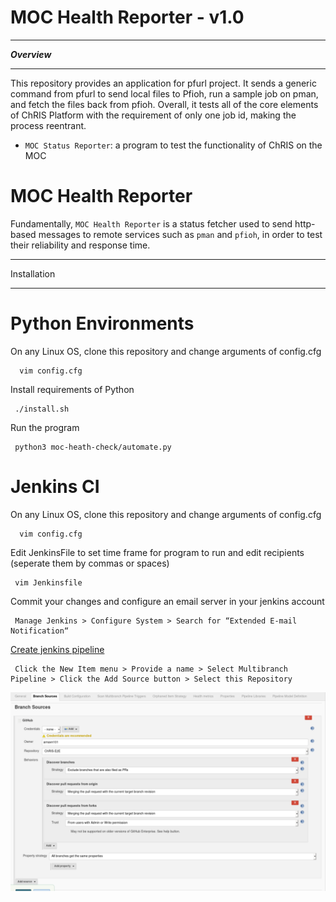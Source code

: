 # MOC Health Reporter - v1.0

********
***Overview***
********

This repository provides an application for pfurl project. It sends a generic command from pfurl to send local files to Pfioh, run a sample job on pman, and fetch the files back from pfioh. Overall, it tests all of the core elements of ChRIS Platform with the requirement of only one job id, making the process reentrant. 


- ``MOC Status Reporter``: a program to test the functionality of ChRIS on the MOC
 

MOC Health Reporter
=====

Fundamentally, ``MOC Health Reporter`` is a status fetcher used to send http-based messages to remote services such as ``pman`` and ``pfioh``, in order to test their reliability and response time. 


************
Installation
************

Python Environments
==========================

On any Linux OS, clone this repository and change arguments of config.cfg

      vim config.cfg

Install requirements of Python

     ./install.sh
     
Run the program 
     
     python3 moc-heath-check/automate.py


Jenkins CI 
===============


On any Linux OS, clone this repository and change arguments of config.cfg

      vim config.cfg

Edit JenkinsFile to set time frame for program to run and edit recipients (seperate them by commas or spaces)

     vim Jenkinsfile
     
Commit your changes and configure an email server in your jenkins account
     
     Manage Jenkins > Configure System > Search for “Extended E-mail Notification“
    
[Create jenkins pipeline](https://jenkins.io/doc/pipeline/tour/hello-world)
     
     Click the New Item menu > Provide a name > Select Multibranch Pipeline > Click the Add Source button > Select this Repository
     
    

![Jenkins Pipeline Setup](images/one.png)
